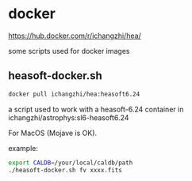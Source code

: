 # docker
<https://hub.docker.com/r/ichangzhi/hea/>

some scripts used for docker images

## heasoft-docker.sh
```bash
docker pull ichangzhi/hea:heasoft6.24
```
a script used to work with a heasoft-6.24 container in ichangzhi/astrophys:sl6-heasoft6.24

For MacOS (Mojave is OK).

example:
```bash
export CALDB=/your/local/caldb/path
./heasoft-docker.sh fv xxxx.fits
```

